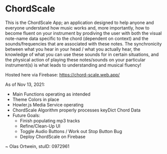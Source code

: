 # ChordScale

This is the ChordScale App; an application designed to help anyone and everyone understand how music works and, more importantly, how to become fluent on your instrument by prodiving the user with both the visual note-name data specific to the chord (dependent on context) and the sounds/frequencies that are associated with these notes. The synchronicity between what you hear in your head / what you actually hear, the knowledge of what you can use these sounds for in certain situations, and the physical action of playing these notes/sounds on your particular instrument(s) is what leads to understanding and musical fluency!

Hosted here via Firebase: https://chord-scale.web.app/

As of Nov 13, 2021:
  - Main Functions operating as intended
  - Theme Colors in place
  - Howler.js Media Service operating
  - ChordScale Algorithm properly processes keyDict Chord Data
  - Future Goals: 
      - Finish populating mp3 tracks
      - Refine/Clean-Up UI
      - Toggle Audio Buttons / Work out Stop Button Bug
      + Deploy ChordScale on Firebase

~ Olas Ortwein, stuID: 0972961
